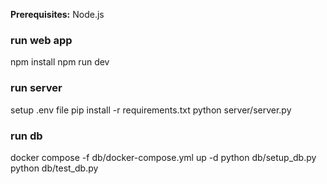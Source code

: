 **Prerequisites:**  Node.js

### run web app
npm install
npm run dev

### run server
setup .env file
pip install -r requirements.txt
python server/server.py

### run db
docker compose -f db/docker-compose.yml up -d
python db/setup_db.py
python db/test_db.py
